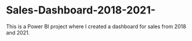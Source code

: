 # Sales-Dashboard-2018-2021-
This is a Power BI project where I created a dashboard for sales from 2018 and 2021.
